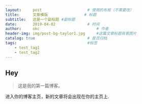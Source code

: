 ```yaml
---
layout:     post   				    # 使用的布局（不需要改）
title:      文章模版 				# 标题 
subtitle:   这是一个副标题 #副标题
date:       2019-04-02 				# 时间
author:     okc 						# 作者
header-img: img/post-bg-taylor1.jpg 	#这篇文章标题背景图片
catalog: true 						# 是否归档
tags:								#标签
    - test_tag1
    - test_tag2	
---
```


## Hey
>这是我的第一篇博客。

进入你的博客主页，新的文章将会出现在你的主页上.
